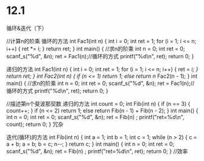 # 12.1
循环&amp;迭代（下）



//计算n的阶乘
循环的方法
int Fac1(int n)
{
	int i = 0;
	int ret = 1;
	for (i = 1; i <= n; i++)
	{
		ret *= i;
	}
	return ret;
}
int main()
{
	//求n的阶乘
	int n = 0;
	int ret = 0;
	scanf_s("%d", &n);
	ret = Fac1(n);//循环的方式
	printf("%d\n", ret);
	return 0;
}


递归的方法
int Fac1(int n)
{
	int i = 0;
	int ret = 1;
	for (i = 1; i <= n; i++)
	{
		ret *= i;
	}
	return ret;
}
int Fac2(int n)
{
	if (n <= 1)
		return 1;
	else
		return n* Fac2(n - 1);
}
int main()
{
	//求n的阶乘
	int n = 0;
	int ret = 0;
	scanf_s("%d", &n);
	ret = Fac1(n);//循环的方式
	printf("%d\n", ret);
	return 0;
}


//描述第n个斐波那契数
 递归的方法
int count = 0;
int Fib(int n)
{
	if (n == 3)
	{
		count++;
	}
	if (n <= 2)
		return 1;
	else
		return Fib(n - 1) + Fib(n - 2);
}
int main()
{
	int n = 0;
	int ret = 0;
	scanf_s("%d", &n);
	ret = Fib(n)
		; printf("ret=%d\n", count);
	return 0;
}
冗杂

迭代(循环)的方法
int Fib(int n)
{
	int a = 1;
	int b = 1;
	int c = 1;
	while (n > 2)
	{
		c = a + b;
		a = b;
		b = c;
		 n--;
	}
	return c;
}
int main()
{
	int n = 0;
	int ret = 0;
	scanf_s("%d", &n);
	ret = Fib(n)
		; printf("ret=%d\n", ret);
	return 0;
}
//效率
